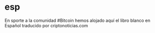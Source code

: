 # esp
En sporte a la comunidad #Bitcoin hemos alojado aquí el libro blanco en Español traducido por criptonoticias.com
